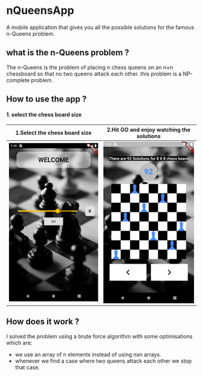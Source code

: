 # nQueensApp

A mobile application that gives you all the possible solutions for the famous n-Queens problem.

## what is the n-Queens problem ?
The n-Queens is the problem of placing n chess queens on an n×n chessboard so that no two queens attack each other.
this problem is a NP-complete problem.

## How to use the app ?
#### 1. select the chess board size
1.Select the chess board size            |  2.Hit GO and enjoy watching the solutions
:-------------------------:|:-------------------------:
![Menu page](https://github.com/younes38/nQueensApp/blob/master/screenshots/screen2.png)  |  ![Board page](https://github.com/younes38/nQueensApp/blob/master/screenshots/screen1.png)



## How does it work ?
I solved the problem using a brute force algorithm with some optimisations which are:
-  we use an array of n elements instead of using nxn arrays.
-  whenever we find a case where two queens attack each other we stop that case.

